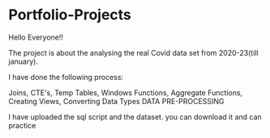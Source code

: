 # Portfolio-Projects

Hello Everyone!!

The project is about the analysing the real Covid data set from 2020-23(till january).

I have done the following process:

Joins, 
CTE's, 
Temp Tables, 
Windows Functions, 
Aggregate Functions, 
Creating Views, 
Converting Data Types
DATA PRE-PROCESSING

I have uploaded the sql script and the dataset. you can download it and can practice
